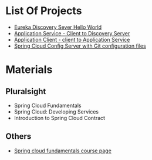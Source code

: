 # List Of Projects
* [Eureka Discovery Sever Hello World](eureka-discovery-server)
* [Application Service - Client to Discovery Server](application-service)
* [Application Client - client to Application Service](application-client-1)
* [Spring Cloud Config Server with Git configuration files](spring-cloud-config-server-with-files-in-git)

# Materials
## Pluralsight
* Spring Cloud Fundamentals
* Spring Cloud: Developing Services
* Introduction to Spring Cloud Contract

## Others
* [Spring cloud fundamentals course page](http://dustin.schultz.io/ps-scf/)